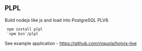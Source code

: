 ## PLPL

Build nodejs like js and load into PostgreSQL PLV8.

```sh
 npm install plpl
 `npm bin`/plpl
```

See example application - https://github.com/niquola/holyjs-live
